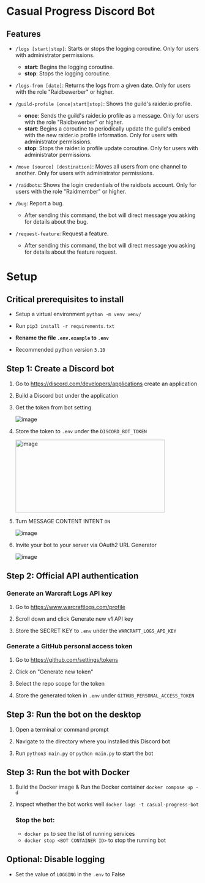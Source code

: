 # Casual Progress Discord Bot

## Features

- `/logs [start|stop]`: Starts or stops the logging coroutine. Only for users with administrator permissions.
  - **start**: Begins the logging coroutine.
  - **stop**: Stops the logging coroutine.

- `/logs-from [date]`: Returns the logs from a given date. Only for users with the role "Raidbewerber" or higher.

- `/guild-profile [once|start|stop]`: Shows the guild's raider.io profile.
  - **once**: Sends the guild's raider.io profile as a message. Only for users with the role "Raidbewerber" or higher.
  - **start**: Begins a coroutine to periodically update the guild's embed with the new raider.io profile information. Only for users with administrator permissions.
  - **stop**: Stops the raider.io profile update coroutine. Only for users with administrator permissions.

- `/move [source] [destination]`: Moves all users from one channel to another. Only for users with administrator permissions.

- `/raidbots`: Shows the login credentials of the raidbots account. Only for users with the role "Raidmember" or higher.

- `/bug`: Report a bug.
    - After sending this command, the bot will direct message you asking for details about the bug.

- `/request-feature`: Request a feature.
    - After sending this command, the bot will direct message you asking for details about the feature request.


# Setup

## Critical prerequisites to install

* Setup a virtual environment ```python -m venv venv/```
* Run ```pip3 install -r requirements.txt```

* **Rename the file `.env.example` to `.env`**

* Recommended python version `3.10`
## Step 1: Create a Discord bot

1. Go to https://discord.com/developers/applications create an application
2. Build a Discord bot under the application
3. Get the token from bot setting

   ![image](https://user-images.githubusercontent.com/89479282/205949161-4b508c6d-19a7-49b6-b8ed-7525ddbef430.png)
4. Store the token to `.env` under the `DISCORD_BOT_TOKEN`

   <img height="190" width="390" alt="image" src="https://user-images.githubusercontent.com/89479282/222661803-a7537ca7-88ae-4e66-9bec-384f3e83e6bd.png">

5. Turn MESSAGE CONTENT INTENT `ON`

   ![image](https://user-images.githubusercontent.com/89479282/205949323-4354bd7d-9bb9-4f4b-a87e-deb9933a89b5.png)

6. Invite your bot to your server via OAuth2 URL Generator

   ![image](https://user-images.githubusercontent.com/89479282/205949600-0c7ddb40-7e82-47a0-b59a-b089f929d177.png)
## Step 2: Official API authentication

   ### Generate an Warcraft Logs API key
   1. Go to https://www.warcraftlogs.com/profile

   2. Scroll down and click Generate new v1 API key

   3. Store the SECRET KEY to `.env` under the `WARCRAFT_LOGS_API_KEY`

   ### Generate a GitHub personal access token
   1. Go to https://github.com/settings/tokens

   2. Click on "Generate new token"

   3. Select the repo scope for the token

   4. Store the generated token in `.env` under `GITHUB_PERSONAL_ACCESS_TOKEN`

## Step 3: Run the bot on the desktop

1. Open a terminal or command prompt

2. Navigate to the directory where you installed this Discord bot

3. Run `python3 main.py` or `python main.py` to start the bot

## Step 3: Run the bot with Docker

1. Build the Docker image & Run the Docker container `docker compose up -d`

2. Inspect whether the bot works well `docker logs -t casual-progress-bot`

   ### Stop the bot:

   * `docker ps` to see the list of running services
   * `docker stop <BOT CONTAINER ID>` to stop the running bot

## Optional: Disable logging

* Set the value of `LOGGING` in the `.env` to False

